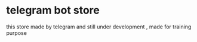 # telegram bot store
 this store made by telegram and still under development , made for training purpose
